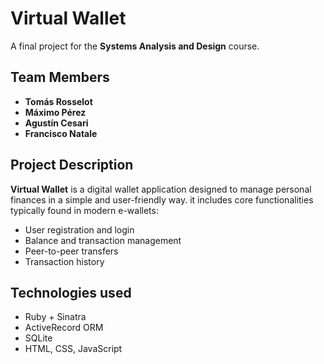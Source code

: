 # Virtual Wallet

A final project for the **Systems Analysis and Design** course.

## Team Members

- **Tomás Rosselot**
- **Máximo Pérez**
- **Agustín Cesari**
- **Francisco Natale**

## Project Description

**Virtual Wallet** is a digital wallet application designed to manage personal finances in a simple and user-friendly way. it includes core functionalities typically found in modern e-wallets:

- User registration and login
- Balance and transaction management
- Peer-to-peer transfers
- Transaction history


## Technologies used
- Ruby + Sinatra
- ActiveRecord ORM
- SQLite 
- HTML, CSS, JavaScript
